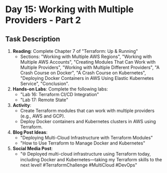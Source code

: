 # Day 15: Working with Multiple Providers - Part 2

## Task Description

1. **Reading**: Complete Chapter 7 of "Terraform: Up & Running"
   - Sections: "Working with Multiple AWS Regions", "Working with Multiple AWS Accounts", "Creating Modules That Can Work with Multiple Providers", "Working with Multiple Different Providers", "A Crash Course on Docker", "A Crash Course on Kubernetes", "Deploying Docker Containers in AWS Using Elastic Kubernetes Service", "Conclusion".
2. **Hands-on Labs**: Complete the following labs:
   - "Lab 16: Terraform CI/CD Integration"
   - "Lab 17: Remote State"
3. **Activity**: 
   - Create Terraform modules that can work with multiple providers (e.g., AWS and GCP).
   - Deploy Docker containers and Kubernetes clusters in AWS using Terraform.
4. **Blog Post Ideas**: 
   - "Deploying Multi-Cloud Infrastructure with Terraform Modules"
   - "How to Use Terraform to Manage Docker and Kubernetes"
5. **Social Media Post**: 
   - "🌐 Deployed multi-cloud infrastructure using Terraform today, including Docker and Kubernetes—taking my Terraform skills to the next level! #TerraformChallenge #MultiCloud #DevOps"





